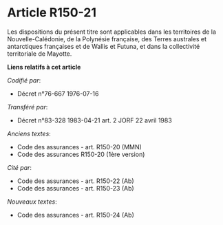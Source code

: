 # Article R150-21

Les dispositions du présent titre sont applicables dans les territoires de la Nouvelle-Calédonie, de la Polynésie française,
des Terres australes et antarctiques françaises et de Wallis et Futuna, et dans la collectivité territoriale de Mayotte.

**Liens relatifs à cet article**

_Codifié par_:

  - Décret n°76-667 1976-07-16

_Transféré par_:

  - Décret n°83-328 1983-04-21 art. 2 JORF 22 avril 1983

_Anciens textes_:

  - Code des assurances - art. R150-20 (MMN)
  - Code des assurances R150-20 (1ère version)

_Cité par_:

  - Code des assurances - art. R150-22 (Ab)
  - Code des assurances - art. R150-23 (Ab)

_Nouveaux textes_:

  - Code des assurances - art. R150-24 (Ab)

